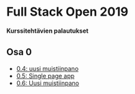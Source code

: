 # Full Stack Open 2019

**Kurssitehtävien palautukset**

## Osa 0
* [0.4: uusi muistiinpano](https://github.com/mar-ant/fullstack_mooc/blob/master/osa0/kaavio-0.4.png)
* [0.5: Single page app](https://github.com/mar-ant/fullstack_mooc/blob/master/osa0/kaavio-0.5.png)
* [0.6: Uusi muistiinpano](https://github.com/mar-ant/fullstack_mooc/blob/master/osa0/kaavio-0.6.png)
